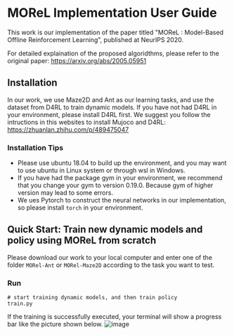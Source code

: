 # MOReL Implementation User Guide

This work is our implementation of the paper titled "MOReL : Model-Based Offline Reinforcement Learning", published at NeurIPS 2020.

For detailed explaination of the proposed algoridthms, please refer to the original paper: https://arxiv.org/abs/2005.05951

## Installation

In our work, we use Maze2D and Ant as our learning tasks, and use the dataset from D4RL to train dynamic models.
If you have not had D4RL in your environment, please install D4RL first. We suggest you follow the intructions in this websites to install Mujoco and D4RL:
https://zhuanlan.zhihu.com/p/489475047

### Installation Tips

- Please use ubuntu 18.04 to build up the environment, and you may want to use ubuntu in Linux system or through wsl in Windows.
- If you have had the package gym in your environment, we recommend that you change your gym to version 0.19.0. Because gym of higher version may lead to some errors.
- We ues Pytorch to construct the neural networks in our implementation, so please install `torch` in your environment.

## Quick Start: Train new dynamic models and policy using MOReL from scratch

Please download our work to your local computer and enter one of the folder `MORel-Ant` or `MORel-Maze2D` according to the task you want to test.

### Run
```shell
# start training dynamic models, and then train policy 
train.py
```
If the training is successfully executed, your terminal will show a progress bar like the picture shown below.
![image](https://github.com/sonicokuo/MOReL/assets/73321093/9c0e97b6-01cb-47e1-99fa-1b79760ad5d7)

